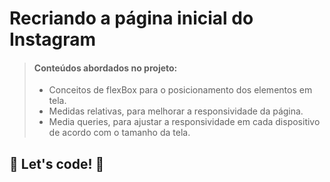 # Recriando a página inicial do Instagram


> #### Conteúdos abordados no projeto:
>
> - Conceitos de flexBox para o posicionamento dos elementos em tela.
> - Medidas relativas, para melhorar a responsividade da página. 
> - Media queries, para ajustar a responsividade em cada dispositivo de acordo com o tamanho da tela.
> 

## 🚀 Let's code! 🚀
